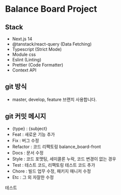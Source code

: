 # Balance Board Project

## Stack

- Next.js 14
- @tanstack/react-query (Data Fetching)
- Typescript (Strict Mode)
- Module css
- Eslint (Linting)
- Prettier (Code Formatter)
- Context API

## git 방식

- master, develop, feature 브랜치 사용합니다.

## git 커밋 메시지

- {type} : {subject}
- Feat : 새로운 기능 추가
- Fix : 버그 수정
- Refactor : 코드 리팩토링 balance_board-front
- Docs : 문서 수정
- Style : 코드 포맷팅, 세미콜론 누락, 코드 변경이 없는 경우
- Test : 테스트 코드, 리팩토링 테스트 코드 추가
- Chore : 빌드 업무 수정, 패키지 매니저 수정
- Etc : 그 외 자잘한 수정

테스트
